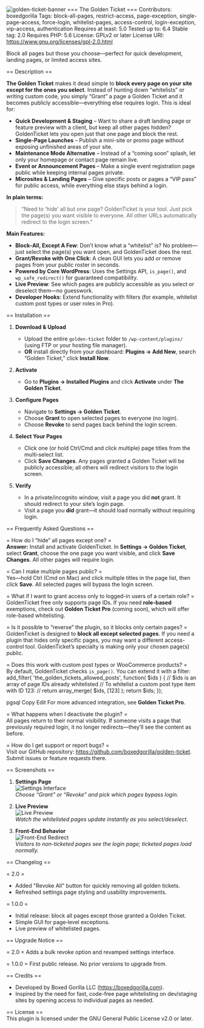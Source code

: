 
![golden-ticket-banner](https://github.com/user-attachments/assets/b34b8e65-79f3-49d1-8f2d-736c59f675e9)
=== The Golden Ticket ===
Contributors: boxedgorilla
Tags: block-all-pages, restrict-access, page-exception, single-page-access, force-login, whitelist-pages, access-control, login-exception, vip-access, authentication
Requires at least: 5.0
Tested up to: 6.4
Stable tag: 2.0
Requires PHP: 5.6
License: GPLv2 or later
License URI: https://www.gnu.org/licenses/gpl-2.0.html

Block all pages but those you choose—perfect for quick development, landing pages, or limited access sites.

== Description ==

**The Golden Ticket** makes it dead simple to **block every page on your site except for the ones you select**. Instead of hunting down “whitelists” or writing custom code, you simply “Grant” a page a Golden Ticket and it becomes publicly accessible—everything else requires login. This is ideal for:

* **Quick Development & Staging** – Want to share a draft landing page or feature preview with a client, but keep all other pages hidden? GoldenTicket lets you open just that one page and block the rest.
* **Single‐Page Launches** – Publish a mini-site or promo page without exposing unfinished areas of your site.
* **Maintenance Mode Alternative** – Instead of a “coming soon” splash, let only your homepage or contact page remain live.
* **Event or Announcement Pages** – Make a single event registration page public while keeping internal pages private.
* **Microsites & Landing Pages** – Give specific posts or pages a “VIP pass” for public access, while everything else stays behind a login.

**In plain terms:**  
> “Need to ‘hide’ all but one page? GoldenTicket is your tool. Just pick the page(s) you want visible to everyone. All other URLs automatically redirect to the login screen.”

**Main Features:**
* **Block‐All, Except A Few**: Don’t know what a “whitelist” is? No problem—just select the page(s) you want open, and GoldenTicket does the rest.
* **Grant/Revoke with One Click**: A clean GUI lets you add or remove pages from your public roster in seconds.
* **Powered by Core WordPress**: Uses the Settings API, `is_page()`, and `wp_safe_redirect()` for guaranteed compatibility.
* **Live Preview**: See which pages are publicly accessible as you select or deselect them—no guesswork.
* **Developer Hooks**: Extend functionality with filters (for example, whitelist custom post types or user roles in Pro).

== Installation ==

1. **Download & Upload**  
   - Upload the entire `golden-ticket` folder to `/wp-content/plugins/` (using FTP or your hosting file manager).  
   - **OR** install directly from your dashboard: **Plugins → Add New**, search “Golden Ticket,” click **Install Now**.

2. **Activate**  
   - Go to **Plugins → Installed Plugins** and click **Activate** under **The Golden Ticket**.

3. **Configure Pages**  
   - Navigate to **Settings → Golden Ticket**.  
   - Choose **Grant** to open selected pages to everyone (no login).  
   - Choose **Revoke** to send pages back behind the login screen.  

4. **Select Your Pages**  
   - Click one (or hold Ctrl/Cmd and click multiple) page titles from the multi‐select list.  
   - Click **Save Changes**. Any pages granted a Golden Ticket will be publicly accessible; all others will redirect visitors to the login screen.

5. **Verify**  
   - In a private/incognito window, visit a page you did **not** grant. It should redirect to your site’s login page.  
   - Visit a page you **did** grant—it should load normally without requiring login.

== Frequently Asked Questions ==

= How do I “hide” all pages except one? =  
**Answer:** Install and activate GoldenTicket. In **Settings → Golden Ticket**, select **Grant**, choose the one page you want visible, and click **Save Changes**. All other pages will require login.  

= Can I make multiple pages public? =  
Yes—hold Ctrl (Cmd on Mac) and click multiple titles in the page list, then click **Save**. All selected pages will bypass the login screen.  

= What if I want to grant access only to logged-in users of a certain role? =  
GoldenTicket free only supports page IDs. If you need **role-based** exemptions, check out **Golden Ticket Pro** (coming soon), which will offer role-based whitelisting.  

= Is it possible to “reverse” the plugin, so it blocks only certain pages? =  
GoldenTicket is designed to **block all except selected pages**. If you need a plugin that hides only specific pages, you may want a different access-control tool. GoldenTicket’s specialty is making only your chosen page(s) public.

= Does this work with custom post types or WooCommerce products? =  
By default, GoldenTicket checks `is_page()`. You can extend it with a filter:  
add_filter( 'the_golden_tickets_allowed_posts', function( $ids ) {
// $ids is an array of page IDs already whitelisted
// To whitelist a custom post type item with ID 123:
// return array_merge( $ids, [123] );
return $ids;
});

pgsql
Copy
Edit
For more advanced integration, see **Golden Ticket Pro**.

= What happens when I deactivate the plugin? =  
All pages return to their normal visibility. If someone visits a page that previously required login, it no longer redirects—they’ll see the content as before.  

= How do I get support or report bugs? =  
Visit our GitHub repository: https://github.com/boxedgorilla/golden-ticket. Submit issues or feature requests there.  

== Screenshots ==

1. **Settings Page**  
   ![Settings Interface](assets/screenshot-1.png)  
   *Choose “Grant” or “Revoke” and pick which pages bypass login.*

2. **Live Preview**  
   ![Live Preview](assets/screenshot-2.png)  
   *Watch the whitelisted pages update instantly as you select/deselect.*

3. **Front‐End Behavior**  
   ![Front-End Redirect](assets/screenshot-3.png)  
   *Visitors to non-ticketed pages see the login page; ticketed pages load normally.*

== Changelog ==

= 2.0 =
* Added \"Revoke All\" button for quickly removing all golden tickets.
* Refreshed settings page styling and usability improvements.

= 1.0.0 =
* Initial release: block all pages except those granted a Golden Ticket.
* Simple GUI for page‐level exceptions.
* Live preview of whitelisted pages.

== Upgrade Notice ==

= 2.0 =
Adds a bulk revoke option and revamped settings interface.

= 1.0.0 =
First public release. No prior versions to upgrade from.

== Credits ==

* Developed by Boxed Gorilla LLC (https://boxedgorilla.com).  
* Inspired by the need for fast, code-free page whitelisting on dev/staging sites by opening access to individual pages as needed.

== License ==  
This plugin is licensed under the GNU General Public License v2.0 or later.
